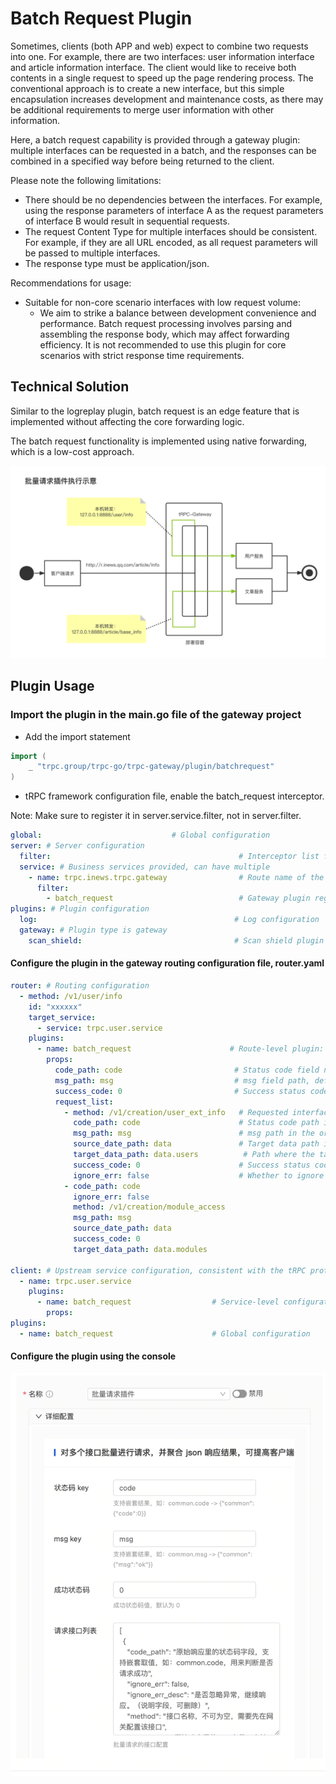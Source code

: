 # Batch Request Plugin

Sometimes, clients (both APP and web) expect to combine two requests into one. For example, there are two interfaces:
user information interface and article information interface. The client would like to receive both contents in a single
request to speed up the page rendering process. The conventional approach is to create a new interface, but this simple
encapsulation increases development and maintenance costs, as there may be additional requirements to merge user
information with other information.

Here, a batch request capability is provided through a gateway plugin: multiple interfaces can be requested in a batch,
and the responses can be combined in a specified way before being returned to the client.

Please note the following limitations:

- There should be no dependencies between the interfaces. For example, using the response parameters of interface A as
  the request parameters of interface B would result in sequential requests.
- The request Content Type for multiple interfaces should be consistent. For example, if they are all URL encoded, as
  all request parameters will be passed to multiple interfaces.
- The response type must be application/json.

Recommendations for usage:

- Suitable for non-core scenario interfaces with low request volume:
    - We aim to strike a balance between development convenience and performance. Batch request processing involves
      parsing and assembling the response body, which may affect forwarding efficiency. It is not recommended to use
      this plugin for core scenarios with strict response time requirements.

## Technical Solution

Similar to the logreplay plugin, batch request is an edge feature that is implemented without affecting the core
forwarding logic.

The batch request functionality is implemented using native forwarding, which is a low-cost approach.

![batch_request.png](docs/batch_request.png)

## Plugin Usage

### Import the plugin in the main.go file of the gateway project

- Add the import statement

```go
import (
    _ "trpc.group/trpc-go/trpc-gateway/plugin/batchrequest"
)
```

- tRPC framework configuration file, enable the batch_request interceptor.

Note: Make sure to register it in server.service.filter, not in server.filter.

```yaml
global:                             # Global configuration
server: # Server configuration
  filter:                                          # Interceptor list for all service handlers
  service: # Business services provided, can have multiple
    - name: trpc.inews.trpc.gateway                # Route name of the service
      filter:
        - batch_request                            # Gateway plugin registered in the service, so that it can be dynamically loaded in router.yaml
plugins: # Plugin configuration
  log:                                            # Log configuration
  gateway: # Plugin type is gateway
    scan_shield:                                  # Scan shield plugin
```

#### Configure the plugin in the gateway routing configuration file, router.yaml

```yaml
router: # Routing configuration
  - method: /v1/user/info
    id: "xxxxxx"
    target_service:
      - service: trpc.user.service
    plugins:
      - name: batch_request                      # Route-level plugin: Tencent authentication plugin
        props:
          code_path: code                         # Status code field name, default is code; supports nested structures, e.g., {"common":{"code":0}}, then fill in common.code
          msg_path: msg                           # msg field path, default is msg; supports nested structures, e.g., {"common":{"msg":"success"}}, then fill in common.msg
          success_code: 0                         # Success status code, default is 0
          request_list:
            - method: /v1/creation/user_ext_info   # Requested interface name
              code_path: code                      # Status code path in the original response, e.g., {"common":{"code":0}}, fill in common.code by default
              msg_path: msg                        # msg path in the original response, e.g., {"common":{"msg":"ok"}}, fill in common.msg by default
              source_date_path: data               # Target data path in the original response body, e.g., {"data":{"source":{}}}, write data.source
              target_data_path: data.users          # Path where the target data is inserted into the result response body, e.g., put it in {"data":{"target":{}}}, write data.target
              success_code: 0                      # Success status code in the original response, default is 0
              ignore_err: false                    # Whether to ignore errors, if true, continue requesting other interfaces if this interface request fails
            - code_path: code
              ignore_err: false
              method: /v1/creation/module_access
              msg_path: msg
              source_date_path: data
              success_code: 0
              target_data_path: data.modules

client: # Upstream service configuration, consistent with the tRPC protocol
  - name: trpc.user.service
    plugins:
      - name: batch_request                  # Service-level configuration
        props:
plugins:
  - name: batch_request                      # Global configuration
```

#### Configure the plugin using the console

![img.png](docs/console.png)